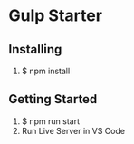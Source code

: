 # Gulp Starter

## Installing

1. $ npm install

## Getting Started

1. $ npm run start
2. Run Live Server in VS Code
